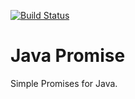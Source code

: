 [![Build Status](https://travis-ci.org/mxro/java-promise.svg)](https://travis-ci.org/mxro/java-promise)

# Java Promise

Simple Promises for Java.
